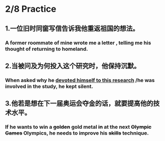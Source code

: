 # **2/8 Practice**

## 1.一位旧时同窗写信告诉我他重返祖国的想法。

### 	A former roommate of mine wrote me a letter , telling me his thought of returning to homeland.

## 2.当被问及为何投入这个研究时，他保持沉默。

### 	When asked why he <u>devoted himself to this research</u> /he was involved in the study, he kept silent.

## 3.他若是想在下一届奥运会夺金的话，就要提高他的技术水平。

### 	If he wants to win a ~~golden~~ gold metal ~~in~~ at the next ~~Olympic Games~~ Olympics, he needs to improve his ~~skills~~ technique.